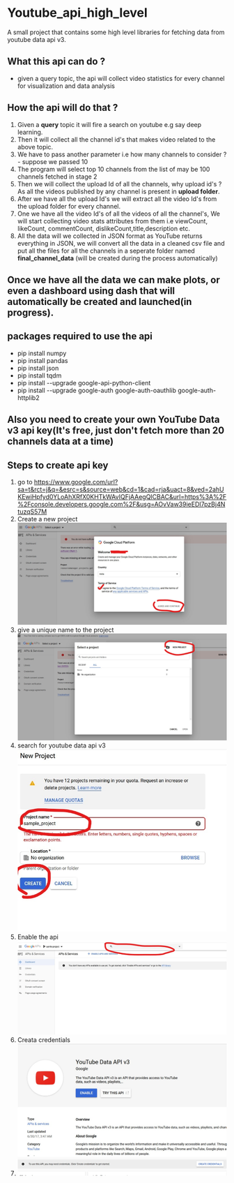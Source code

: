 # Youtube_api_high_level
A small project that contains some high level libraries for fetching data from youtube data api v3.

## What this api can do ?

* given a query topic, the api will collect video statistics for every channel for visualization and data analysis

## How the api will do that ?

1. Given a **query** topic it will fire a search on youtube e.g say deep learning.
2. Then it will collect all the channel id's that makes video related to the above topic.
3. We have to pass another parameter i.e how many channels to consider ? - suppose we passed 10
4. The program will select top 10 channels from the list of may be 100 channels fetched in stage 2
5. Then we will collect the upload Id of all the channels, why upload id's ? As all the videos published by any channel is present in **upload folder**.
6. After we have all the upload Id's we will extract all the video Id's from the upload folder for every channel.
7. One we have all the video Id's of all the videos of all the channel's, We will start collecting video stats attributes from them i.e viewCount, likeCount, commentCount, dislikeCount,title,description etc.
8. All the data will we collected in JSON format as YouTube returns everything in JSON, we will convert all the data in a cleaned csv file and put all the files for all the channels in a seperate folder named **final_channel_data** (will be created during the process automatically)

## Once we have all the data we can make plots, or even a dashboard using dash that will automatically be created and launched(in progress).

## packages required to use the api
* pip install numpy
* pip install pandas
* pip install json
* pip install tqdm
* pip install --upgrade google-api-python-client
* pip install --upgrade google-auth google-auth-oauthlib google-auth-httplib2

## Also you need to create your own YouTube Data v3 api key(It's free, just don't fetch more than 20 channels data at a time)

## Steps to create api key
1. go to https://www.google.com/url?sa=t&rct=j&q=&esrc=s&source=web&cd=1&cad=rja&uact=8&ved=2ahUKEwiHpfyd0YLoAhXRfX0KHTkWAvIQFjAAegQICBAC&url=https%3A%2F%2Fconsole.developers.google.com%2F&usg=AOvVaw39ieEDI7pzBj4NtuzqS57M
2. Create a new project
 ![Image description](https://github.com/biku1998/Youtube_api_high_level/blob/master/steps_screenshots/step_1_.jpg)
3. give a unique name to the project 
![Image description](https://github.com/biku1998/Youtube_api_high_level/blob/master/steps_screenshots/step_2_.jpg)
4. search for youtube data api v3
![Image description](https://github.com/biku1998/Youtube_api_high_level/blob/master/steps_screenshots/step_3_.jpg)
5. Enable the api
![Image description](https://github.com/biku1998/Youtube_api_high_level/blob/master/steps_screenshots/step_4_.jpg)
6. Creata credentials 
![Image description](https://github.com/biku1998/Youtube_api_high_level/blob/master/steps_screenshots/step_5.jpg)
7. ![Image description](https://github.com/biku1998/Youtube_api_high_level/blob/master/steps_screenshots/step_6.jpg)